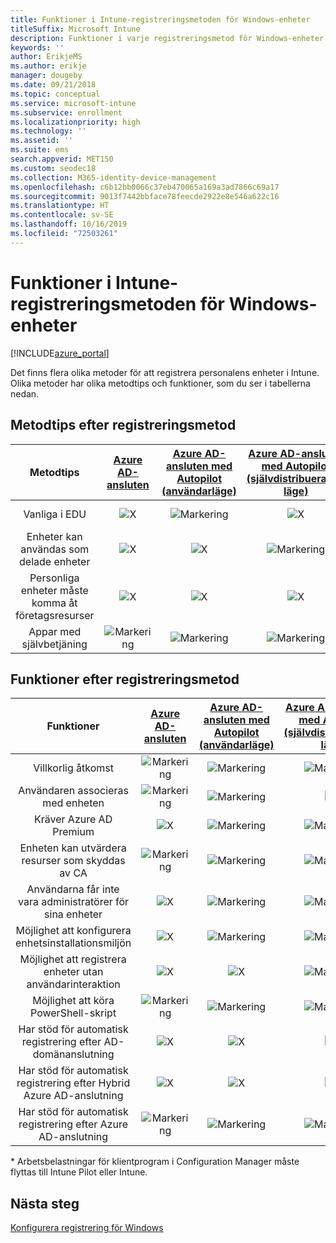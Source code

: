 ```yaml
---
title: Funktioner i Intune-registreringsmetoden för Windows-enheter
titleSuffix: Microsoft Intune
description: Funktioner i varje registreringsmetod för Windows-enheter.
keywords: ''
author: ErikjeMS
ms.author: erikje
manager: dougeby
ms.date: 09/21/2018
ms.topic: conceptual
ms.service: microsoft-intune
ms.subservice: enrollment
ms.localizationpriority: high
ms.technology: ''
ms.assetid: ''
ms.suite: ems
search.appverid: MET150
ms.custom: seodec18
ms.collection: M365-identity-device-management
ms.openlocfilehash: c6b12bb0066c37eb470065a169a3ad7866c69a17
ms.sourcegitcommit: 9013f7442bbface78feecde2922e8e546a622c16
ms.translationtype: HT
ms.contentlocale: sv-SE
ms.lasthandoff: 10/16/2019
ms.locfileid: "72503261"
---
```

# <a name="intune-enrollment-method-capabilities-for-windows-devices"></a>Funktioner i Intune-registreringsmetoden för Windows-enheter
[!INCLUDE[azure_portal](../includes/azure_portal.md)]

Det finns flera olika metoder för att registrera personalens enheter i Intune. Olika metoder har olika metodtips och funktioner, som du ser i tabellerna nedan.

## <a name="best-practices-by-enrollment-method"></a>Metodtips efter registreringsmetod
| **Metodtips** | **[Azure AD-ansluten](windows-enroll.md#enable-windows-10-automatic-enrollment)**|**[Azure AD-ansluten med Autopilot (användarläge)](enrollment-autopilot.md)** |**[Azure AD-ansluten med Autopilot (självdistribuerande läge)](enrollment-autopilot.md)** |**[Massregistrering](windows-bulk-enroll.md)**|**[DEM](device-enrollment-manager-enroll.md)** | **[BYOD](device-enrollment.md#bring-your-own-device)** | **[GPO](https://docs.microsoft.com/windows/client-management/mdm/enroll-a-windows-10-device-automatically-using-group-policy)** | **[Samhantering](https://docs.microsoft.com/sccm/core/clients/manage/co-management-overview)** |
|:---:|:---:|:---:|:---:|:---:|:---:|:---:|:---:|:---:|
|Vanliga i EDU|![X](./media/enrollment-method-capab/xmark.png)|![Markering](./media/enrollment-method-capab/checkmark.png)|![X](./media/enrollment-method-capab/xmark.png)|![Markering](./media/enrollment-method-capab/checkmark.png)|![Markering](./media/enrollment-method-capab/checkmark.png)|![X](./media/enrollment-method-capab/xmark.png)|![X](./media/enrollment-method-capab/xmark.png)|![X](./media/enrollment-method-capab/xmark.png)|
|Enheter kan användas som delade enheter|![X](./media/enrollment-method-capab/xmark.png)|![X](./media/enrollment-method-capab/xmark.png)|![Markering](./media/enrollment-method-capab/checkmark.png)|![Markering](./media/enrollment-method-capab/checkmark.png)|![Markering](./media/enrollment-method-capab/checkmark.png)|![X](./media/enrollment-method-capab/xmark.png)|![X](./media/enrollment-method-capab/xmark.png)|![X](./media/enrollment-method-capab/xmark.png)|
|Personliga enheter måste komma åt företagsresurser|![X](./media/enrollment-method-capab/xmark.png)|![X](./media/enrollment-method-capab/xmark.png)|![X](./media/enrollment-method-capab/xmark.png)|![X](./media/enrollment-method-capab/xmark.png)|![X](./media/enrollment-method-capab/xmark.png)|![Markering](./media/enrollment-method-capab/checkmark.png)|![X](./media/enrollment-method-capab/xmark.png)|![X](./media/enrollment-method-capab/xmark.png)|
|Appar med självbetjäning|![Markering](./media/enrollment-method-capab/checkmark.png)|![Markering](./media/enrollment-method-capab/checkmark.png)|![Markering](./media/enrollment-method-capab/checkmark.png)|![X](./media/enrollment-method-capab/xmark.png)|![X](./media/enrollment-method-capab/xmark.png)|![Markering](./media/enrollment-method-capab/checkmark.png)|![Markering](./media/enrollment-method-capab/checkmark.png)|![Markering](./media/enrollment-method-capab/checkmark.png)|

## <a name="capabilities-by-enrollment-method"></a>Funktioner efter registreringsmetod

| **Funktioner** | **[Azure AD-ansluten](windows-enroll.md#enable-windows-10-automatic-enrollment)**|**[Azure AD-ansluten med Autopilot (användarläge)](enrollment-autopilot.md)** |**[Azure AD-ansluten med Autopilot (självdistribuerande läge)](enrollment-autopilot.md)** |**[Massregistrering](windows-bulk-enroll.md)**|**[DEM](device-enrollment-manager-enroll.md)** | **[BYOD](device-enrollment.md#bring-your-own-device)** | **[GPO](https://docs.microsoft.com/windows/client-management/mdm/enroll-a-windows-10-device-automatically-using-group-policy)** | **[Samhantering](https://docs.microsoft.com/sccm/core/clients/manage/co-management-overview)** |
|:---:|:---:|:---:|:---:|:---:|:---:|:---:|:---:|:---:|
|Villkorlig åtkomst                                      |![Markering](./media/enrollment-method-capab/checkmark.png)|![Markering](./media/enrollment-method-capab/checkmark.png)|![Markering](./media/enrollment-method-capab/checkmark.png)|![X](./media/enrollment-method-capab/xmark.png)|![X](./media/enrollment-method-capab/xmark.png)|![Markering](./media/enrollment-method-capab/checkmark.png)|![Markering](./media/enrollment-method-capab/checkmark.png)|![Markering](./media/enrollment-method-capab/checkmark.png)|
|Användaren associeras med enheten                    |![Markering](./media/enrollment-method-capab/checkmark.png)|![Markering](./media/enrollment-method-capab/checkmark.png)|![X](./media/enrollment-method-capab/xmark.png)|![X](./media/enrollment-method-capab/xmark.png)|![X](./media/enrollment-method-capab/xmark.png)|![Markering](./media/enrollment-method-capab/checkmark.png)|![Markering](./media/enrollment-method-capab/checkmark.png)|![Markering](./media/enrollment-method-capab/checkmark.png)|
|Kräver Azure AD Premium                               |![X](./media/enrollment-method-capab/xmark.png)|![Markering](./media/enrollment-method-capab/checkmark.png)|![Markering](./media/enrollment-method-capab/checkmark.png)|![Markering](./media/enrollment-method-capab/checkmark.png)|![X](./media/enrollment-method-capab/xmark.png)|![X](./media/enrollment-method-capab/xmark.png)|![Markering](./media/enrollment-method-capab/checkmark.png)|![Markering](./media/enrollment-method-capab/checkmark.png)|
|Enheten kan utvärdera resurser som skyddas av CA             |![Markering](./media/enrollment-method-capab/checkmark.png)|![Markering](./media/enrollment-method-capab/checkmark.png)|![Markering](./media/enrollment-method-capab/checkmark.png)|![Markering](./media/enrollment-method-capab/checkmark.png)|![X](./media/enrollment-method-capab/xmark.png)|![Markering](./media/enrollment-method-capab/checkmark.png)|![Markering](./media/enrollment-method-capab/checkmark.png)|![Markering](./media/enrollment-method-capab/checkmark.png)|
|Användarna får inte vara administratörer för sina enheter               |![X](./media/enrollment-method-capab/xmark.png)|![Markering](./media/enrollment-method-capab/checkmark.png)|![Markering](./media/enrollment-method-capab/checkmark.png)|![Markering](./media/enrollment-method-capab/checkmark.png)|![X](./media/enrollment-method-capab/xmark.png)|![X](./media/enrollment-method-capab/xmark.png)|![X](./media/enrollment-method-capab/xmark.png)|![X](./media/enrollment-method-capab/xmark.png)|
|Möjlighet att konfigurera enhetsinstallationsmiljön        |![X](./media/enrollment-method-capab/xmark.png)|![Markering](./media/enrollment-method-capab/checkmark.png)|![Markering](./media/enrollment-method-capab/checkmark.png)|![X](./media/enrollment-method-capab/xmark.png)|![X](./media/enrollment-method-capab/xmark.png)|![X](./media/enrollment-method-capab/xmark.png)|![X](./media/enrollment-method-capab/xmark.png)|![X](./media/enrollment-method-capab/xmark.png)|
|Möjlighet att registrera enheter utan användarinteraktion      |![X](./media/enrollment-method-capab/xmark.png)|![X](./media/enrollment-method-capab/xmark.png)|![Markering](./media/enrollment-method-capab/checkmark.png)|![Markering](./media/enrollment-method-capab/checkmark.png)|![Markering](./media/enrollment-method-capab/checkmark.png)|![X](./media/enrollment-method-capab/xmark.png)|![Markering](./media/enrollment-method-capab/checkmark.png)|![Markering](./media/enrollment-method-capab/checkmark.png)|
|Möjlighet att köra PowerShell-skript                       |![Markering](./media/enrollment-method-capab/checkmark.png)|![Markering](./media/enrollment-method-capab/checkmark.png)|![Markering](./media/enrollment-method-capab/checkmark.png)|![Markering](./media/enrollment-method-capab/checkmark.png)|![Markering](./media/enrollment-method-capab/checkmark.png)|![X](./media/enrollment-method-capab/xmark.png)|![X](./media/enrollment-method-capab/xmark.png)|![X](./media/enrollment-method-capab/checkmark.png)\*| 
|Har stöd för automatisk registrering efter AD-domänanslutning      |![X](./media/enrollment-method-capab/xmark.png)|![X](./media/enrollment-method-capab/xmark.png)|![X](./media/enrollment-method-capab/xmark.png)|![X](./media/enrollment-method-capab/xmark.png)|![X](./media/enrollment-method-capab/xmark.png)|![X](./media/enrollment-method-capab/xmark.png)|![Markering](./media/enrollment-method-capab/checkmark.png)|![Markering](./media/enrollment-method-capab/checkmark.png)|
|Har stöd för automatisk registrering efter Hybrid Azure AD-anslutning|![X](./media/enrollment-method-capab/xmark.png)|![X](./media/enrollment-method-capab/xmark.png)|![X](./media/enrollment-method-capab/xmark.png)|![X](./media/enrollment-method-capab/xmark.png)|![X](./media/enrollment-method-capab/xmark.png)|![X](./media/enrollment-method-capab/xmark.png)|![Markering](./media/enrollment-method-capab/checkmark.png)|![Markering](./media/enrollment-method-capab/checkmark.png)|
|Har stöd för automatisk registrering efter Azure AD-anslutning       |![Markering](./media/enrollment-method-capab/checkmark.png)|![Markering](./media/enrollment-method-capab/checkmark.png)|![Markering](./media/enrollment-method-capab/checkmark.png)|![Markering](./media/enrollment-method-capab/checkmark.png)|![Markering](./media/enrollment-method-capab/checkmark.png)|![Markering](./media/enrollment-method-capab/checkmark.png)|![X](./media/enrollment-method-capab/xmark.png)|![X](./media/enrollment-method-capab/xmark.png)|

\* Arbetsbelastningar för klientprogram i Configuration Manager måste flyttas till Intune Pilot eller Intune.

## <a name="next-steps"></a>Nästa steg

[Konfigurera registrering för Windows](windows-enroll.md)

